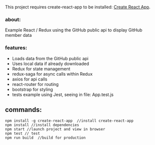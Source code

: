 This project requires create-react-app to be installed: [Create React App](https://github.com/facebookincubator/create-react-app).

### about:

Example React / Redux using the GitHub public api to display GitHub member data

### features:

- Loads data from the GitHub public api
- Uses local data if already downloaded
- Redux for state management
- redux-saga for async calls within Redux
- axios for api calls
- react-router for routing
- bootstrap for styling
- tests example using Jest, seeing in file: App.test.js

## commands:

```
npm install -g create-react-app  //install create-react-app
npm install //install dependencies
npm start //launch project and view in browser
npm test // test
npm run build  //build for production
```
